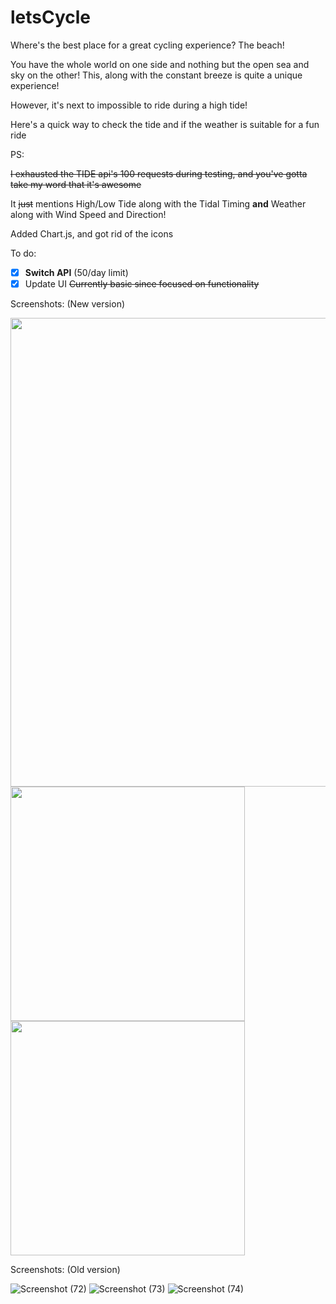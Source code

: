 # letsCycle

Where's the best place for a great cycling experience? The beach!

You have the whole world on one side and nothing but the open sea and sky on the other! This, along with the constant breeze is quite a unique experience!

However, it's next to impossible to ride during a high tide!

Here's a quick way to check the tide and if the weather is suitable for a fun ride

PS:

~~I exhausted the TIDE api's 100 requests during testing, and you've gotta take my word that it's awesome~~

It ~~just~~ mentions High/Low Tide along with the Tidal Timing **and** Weather along with Wind Speed and Direction!

Added Chart.js, and got rid of the icons

To do:

- [x] **Switch API** (50/day limit)
- [x] Update UI ~~Currently basic since focused on functionality~~

Screenshots: (New version)

<img src="https://user-images.githubusercontent.com/81745636/119188732-b3d7ed00-ba98-11eb-9e46-070524f67853.png" width="750">
<img src="https://user-images.githubusercontent.com/81745636/119190728-5beeb580-ba9b-11eb-9e45-44f9a65f0830.jpg" width="375">
<img src="https://user-images.githubusercontent.com/81745636/119190734-5db87900-ba9b-11eb-9746-7e77ea9e1fd4.jpg" width="375">

Screenshots: (Old version)

![Screenshot (72)](https://user-images.githubusercontent.com/81745636/117132815-faeb9000-adc0-11eb-91c5-86df436b5051.png)
![Screenshot (73)](https://user-images.githubusercontent.com/81745636/117132820-fd4dea00-adc0-11eb-9127-b890a26fbbd6.png)
![Screenshot (74)](https://user-images.githubusercontent.com/81745636/117132823-ff17ad80-adc0-11eb-93bc-6be9a48bae0b.png)
